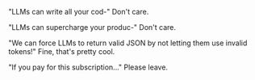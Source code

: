 "LLMs can write all your cod-"
Don't care.

"LLMs can supercharge your produc-"
Don't care.

"We can force LLMs to return valid JSON by not letting them use invalid tokens!"
Fine, that's pretty cool.

"If you pay for this subscription..."
Please leave.
